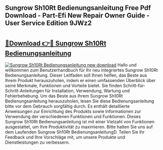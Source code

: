 ## Sungrow Sh10Rt Bedienungsanleitung Free Pdf Download - Part-Efi New Repair Owner Guide - User Service Edition 9JWz2

# <h2><a href="http://df1uqk.blite.top/?on=Sungrow+Sh10Rt+Bedienungsanleitung">🔗Download 👉🔴 Sungrow Sh10Rt Bedienungsanleitung</a></h2>

[![Sungrow Sh10Rt Bedienungsanleitung new download](https://i.imgur.com/lujVjoI.png)](http://df1uqk.blite.top/?on=Sungrow+Sh10Rt+Bedienungsanleitung)
Hallo und willkommen zum Benutzerhandbuch für Ihr neu integriertes Sungrow Sh10Rt Bedienungsanleitung. Dieser Leitfaden soll Ihnen helfen, das Beste aus Ihrem Produkt herauszuholen, indem er einen umfassenden Überblick über seine Merkmale, Funktionen und Vorteile bietet. Sie finden Schritt-für-Schritt-Anleitungen für Installation, Verwendung, Wartung und Fehlerbehebung. Um das Beste aus Ihrem Sungrow Sh10Rt Bedienungsanleitung herauszuholen, lesen Sie diese Bedienungsanleitung bitte vor dem Gebrauch sorgfältig durch. Es enthält detaillierte Anweisungen zur Einrichtung des Produkts sowie Informationen zur Verwendung der verschiedenen Funktionen und Funktionen. Dieses Sungrow Sh10Rt Bedienungsanleitung ist mit einer Vielzahl von Funktionen ausgestattet, um Ihre Produktivität zu maximieren. Bitte halten Sie uns auf dem Laufenden Sungrow Sh10Rt BedienungsanleitungD. Teilen Sie Ihr Feedback und Ihre Vorschläge mit, um unsere Produkte und Dienstleistungen zu verbessern.
